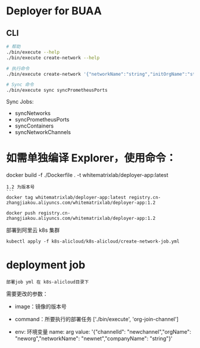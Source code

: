 # Deployer for BUAA

## CLI

```bash
# 帮助
./bin/execute --help
./bin/execute create-network --help

# 执行命令
./bin/execute create-network '{"networkName":"string","initOrgName":"string","initOrgAliasName":"string","initPeerInfo":[{"isAnchor":true,"nodeName":"string","nodeAliasName":"string","serverName":"string"}],"companyName":"string"}'

# Sync 命令
./bin/execute sync syncPrometheusPorts
```

Sync Jobs:

- syncNetworks
- syncPrometheusPorts
- syncContainers
- syncNetworkChannels

# 如需单独编译 Explorer，使用命令：

docker build -f ./Dockerfile . -t whitematrixlab/deployer-app:latest

````
1.2 为版本号
```
docker tag whitematrixlab/deployer-app:latest registry.cn-zhangjiakou.aliyuncs.com/whitematrixlab/deployer-app:1.2
````

```
docker push registry.cn-zhangjiakou.aliyuncs.com/whitematrixlab/deployer-app:1.2
```

部署到阿里云 k8s 集群

```
kubectl apply -f k8s-alicloud/k8s-alicloud/create-network-job.yml
```
# deployment job
```
部署job yml 在 k8s-alicloud目录下
```
需要更改的参数：
- image：镜像的版本号

- command：所要执行的部署任务 ['./bin/execute', 'org-join-channel']

- env: 环境变量
  name: arg
  value: '{"channelId": "newchannel","orgName": "neworg","networkName": "newnet","companyName": "string"}'


